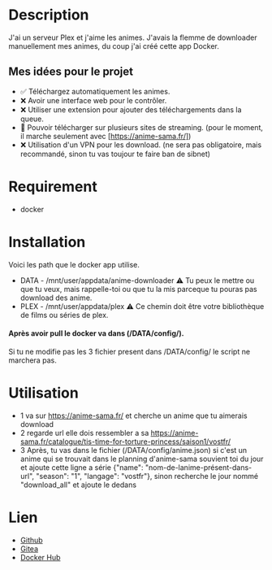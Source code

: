 # Description 
J'ai un serveur Plex et j'aime les animes. J'avais la flemme de downloader manuellement mes animes, du coup j'ai créé cette app Docker.

## Mes idées pour le projet

- ✅ Téléchargez automatiquement les animes.
- ❌ Avoir une interface web pour le contrôler.
- ❌ Utiliser une extension pour ajouter des téléchargements dans la queue.
- 🔨 Pouvoir télécharger sur plusieurs sites de streaming. (pour le moment, il marche seulement avec [https://anime-sama.fr/]) 
- ❌ Utilisation d'un VPN pour les download. (ne sera pas obligatoire, mais recommandé, sinon tu vas toujour te faire ban de sibnet)


# Requirement 

- docker


# Installation 

Voici les path que le docker app utilise.

- DATA - /mnt/user/appdata/anime-downloader ⚠️ Tu peux le mettre ou que tu veux, mais rappelle-toi ou que tu la mis parceque tu pouras pas download des anime.
- PLEX - /mnt/user/appdata/plex ⚠️ Ce chemin doit être votre bibliothèque de films ou séries de plex.

#### Après avoir pull le docker va dans (/DATA/config/). 
Si tu ne modifie pas les 3 fichier present dans /DATA/config/ le script ne marchera pas.


# Utilisation 

- 1 va sur https://anime-sama.fr/ et cherche un anime que tu aimerais download 
- 2 regarde url elle dois ressembler a sa https://anime-sama.fr/catalogue/tis-time-for-torture-princess/saison1/vostfr/
- 3 Après, tu vas dans le fichier (/DATA/config/anime.json) si c'est un anime qui se trouvait dans le planning d'anime-sama souvient toi du jour et ajoute cette ligne a série {"name": "nom-de-lanime-présent-dans-url", "season": "1", "langage": "vostfr"}, sinon recherche le jour nommé "download_all" et ajoute le dedans


# Lien

- [Github](https://github.com/maddoxtes1/Plex-Anime-Downloader)
- [Gitea](https://git.maddoxserv.com/maddox/Plex-Anime-Downloader)
- [Docker Hub](https://hub.docker.com/r/maddoxtes/plex-anime-downloader)